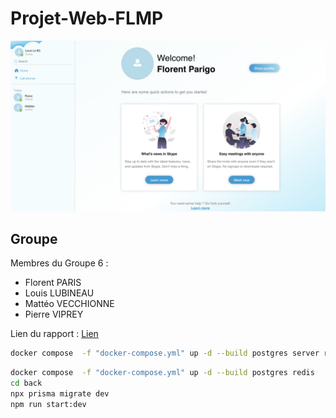# Projet-Web-FLMP

<img src="./assets/screen.png" />

## Groupe

Membres du Groupe 6 :

- Florent PARIS
- Louis LUBINEAU
- Mattéo VECCHIONNE
- Pierre VIPREY

Lien du rapport : [Lien](study.md)

```sh
docker compose  -f "docker-compose.yml" up -d --build postgres server redis
```

```sh
docker compose  -f "docker-compose.yml" up -d --build postgres redis
cd back
npx prisma migrate dev
npm run start:dev
```